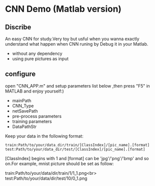 CNN Demo (Matlab version)
=========================

## Discribe
An easy CNN for study.Very toy but usful when you wanna exactly understand what happen when CNN runing by Debug it in your Matlab.

* without any dependency
* using pure pictures as input


## configure
open "CNN_APP.m" and setup parameters list below ,then press "F5" in MATLAB and enjoy yourself:)

* mainPath
* CNN_Type
* netSavePath
* pre-process parameters
* training parameters
* DataPathStr

Keep your data in the following format:

	train:Path/to/your/data_dir/train/[ClassIndex]/[pic_name].[format]
	test:Path/to/your/data_dir/test/[ClassIndex]/[pic_name].[format]

[ClassIndex] begins with 1 and [format] can be 'jpg'/'png'/'bmp' and so on.For example, mnist picture should be set as follow:

train:Path/to/your/data/dir/train/1/1_1.png\<br>  
test:Path/to/your/data/dir/test/10/0_1.png